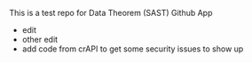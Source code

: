 This is a test repo for Data Theorem (SAST) Github App
- edit
- other edit
- add code from crAPI to get some security issues to show up
